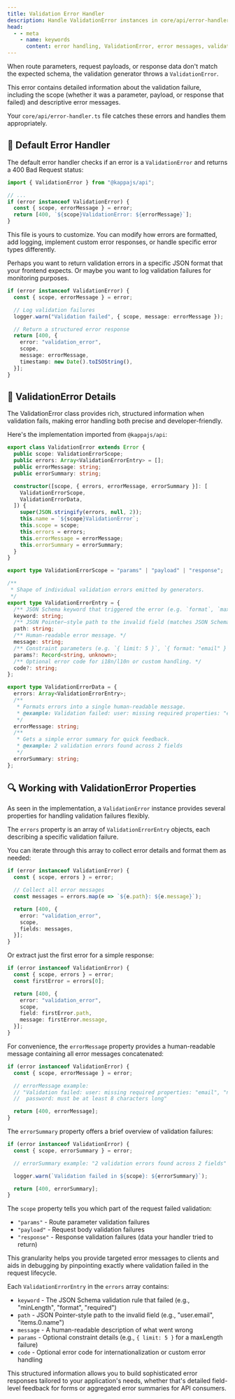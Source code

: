 ```yaml
---
title: Validation Error Handler
description: Handle ValidationError instances in core/api/error-handler.ts with detailed error information including scope, error messages, field paths, and structured ValidationErrorEntry data.
head:
  - - meta
    - name: keywords
      content: error handling, ValidationError, error messages, validation scope, error logging, field errors, structured errors, error response
---
```


When route parameters, request payloads, or response data don't match the expected schema,
the validation generator throws a `ValidationError`.

This error contains detailed information about the validation failure,
including the scope (whether it was a parameter, payload, or response that failed)
and descriptive error messages.

Your `core/api/error-handler.ts` file catches these errors and handles them appropriately.

## 🚨 Default Error Handler

The default error handler checks if an error is a `ValidationError`
and returns a 400 Bad Request status:

```ts [core/api/error-handler.ts]
import { ValidationError } from "@kappajs/api";

// ...
if (error instanceof ValidationError) {
  const { scope, errorMessage } = error;
  return [400, `${scope}ValidationError: ${errorMessage}`];
}
```

This file is yours to customize.
You can modify how errors are formatted, add logging, implement custom error responses,
or handle specific error types differently.

Perhaps you want to return validation errors in a specific JSON format that your frontend expects.
Or maybe you want to log validation failures for monitoring purposes.

```ts [core/api/error-handler.ts]
if (error instanceof ValidationError) {
  const { scope, errorMessage } = error;

  // Log validation failures
  logger.warn("Validation failed", { scope, message: errorMessage });

  // Return a structured error response
  return [400, {
    error: "validation_error",
    scope,
    message: errorMessage,
    timestamp: new Date().toISOString(),
  }];
}
```

## 🔧 ValidationError Details

The ValidationError class provides rich, structured information when validation fails,
making error handling both precise and developer-friendly.

Here's the implementation imported from `@kappajs/api`:

```ts
export class ValidationError extends Error {
  public scope: ValidationErrorScope;
  public errors: Array<ValidationErrorEntry> = [];
  public errorMessage: string;
  public errorSummary: string;

  constructor([scope, { errors, errorMessage, errorSummary }]: [
    ValidationErrorScope,
    ValidationErrorData,
  ]) {
    super(JSON.stringify(errors, null, 2));
    this.name = `${scope}ValidationError`;
    this.scope = scope;
    this.errors = errors;
    this.errorMessage = errorMessage;
    this.errorSummary = errorSummary;
  }
}

export type ValidationErrorScope = "params" | "payload" | "response";

/**
 * Shape of individual validation errors emitted by generators.
 */
export type ValidationErrorEntry = {
  /** JSON Schema keyword that triggered the error (e.g. `format`, `maxItems`, `maxLength`). */
  keyword: string;
  /** JSON Pointer–style path to the invalid field (matches JSON Schema `instancePath`). */
  path: string;
  /** Human-readable error message. */
  message: string;
  /** Constraint parameters (e.g. `{ limit: 5 }`, `{ format: "email" }`). */
  params?: Record<string, unknown>;
  /** Optional error code for i18n/l10n or custom handling. */
  code?: string;
};

export type ValidationErrorData = {
  errors: Array<ValidationErrorEntry>;
  /**
   * Formats errors into a single human-readable message.
   * @example: Validation failed: user: missing required properties: "email", "name"; password: must be at least 8 characters long
   */
  errorMessage: string;
  /**
   * Gets a simple error summary for quick feedback.
   * @example: 2 validation errors found across 2 fields
   */
  errorSummary: string;
};
```

## 🔍 Working with ValidationError Properties

As seen in the implementation, a `ValidationError` instance provides several properties
for handling validation failures flexibly.

The `errors` property is an array of `ValidationErrorEntry` objects,
each describing a specific validation failure.

You can iterate through this array to collect error details and format them as needed:

```ts [core/api/error-handler.ts]
if (error instanceof ValidationError) {
  const { scope, errors } = error;

  // Collect all error messages
  const messages = errors.map(e => `${e.path}: ${e.message}`);

  return [400, {
    error: "validation_error",
    scope,
    fields: messages,
  }];
}
```

Or extract just the first error for a simple response:

```ts [core/api/error-handler.ts]
if (error instanceof ValidationError) {
  const { scope, errors } = error;
  const firstError = errors[0];

  return [400, {
    error: "validation_error",
    scope,
    field: firstError.path,
    message: firstError.message,
  }];
}
```

For convenience, the `errorMessage` property provides a human-readable message
containing all error messages concatenated:

```ts [core/api/error-handler.ts]
if (error instanceof ValidationError) {
  const { scope, errorMessage } = error;

  // errorMessage example:
  // "Validation failed: user: missing required properties: "email", "name";
  //  password: must be at least 8 characters long"

  return [400, errorMessage];
}
```

The `errorSummary` property offers a brief overview of validation failures:

```ts [core/api/error-handler.ts]
if (error instanceof ValidationError) {
  const { scope, errorSummary } = error;

  // errorSummary example: "2 validation errors found across 2 fields"

  logger.warn(`Validation failed in ${scope}: ${errorSummary}`);

  return [400, errorSummary];
}
```

The `scope` property tells you which part of the request failed validation:

- `"params"` - Route parameter validation failures
- `"payload"` - Request body validation failures
- `"response"` - Response validation failures (data your handler tried to return)

This granularity helps you provide targeted error messages to clients
and aids in debugging by pinpointing exactly where validation failed in the request lifecycle.

Each `ValidationErrorEntry` in the `errors` array contains:

- `keyword` - The JSON Schema validation rule that failed (e.g., "minLength", "format", "required")
- `path` - JSON Pointer-style path to the invalid field (e.g., "user.email", "items.0.name")
- `message` - A human-readable description of what went wrong
- `params` - Optional constraint details (e.g., `{ limit: 5 }` for a maxLength failure)
- `code` - Optional error code for internationalization or custom error handling

This structured information allows you to build sophisticated error responses
tailored to your application's needs, whether that's detailed field-level feedback for forms
or aggregated error summaries for API consumers.

